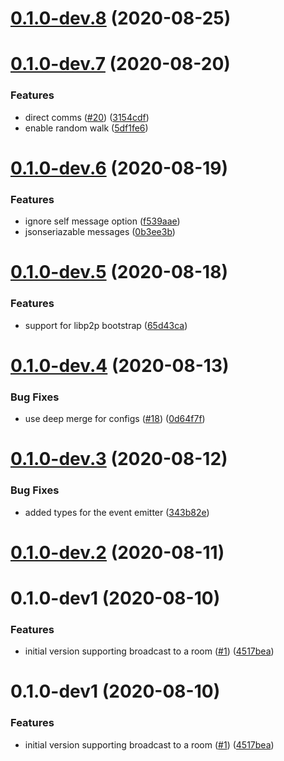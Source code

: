 <a name="0.1.0-dev.8"></a>
# [0.1.0-dev.8](https://github.com/rsksmart/rif-communications-pubsub/compare/v0.1.0-dev.7...v0.1.0-dev.8) (2020-08-25)



<a name="0.1.0-dev.7"></a>
# [0.1.0-dev.7](https://github.com/rsksmart/rif-communications-pubsub/compare/v0.1.0-dev.6...v0.1.0-dev.7) (2020-08-20)


### Features

* direct comms ([#20](https://github.com/rsksmart/rif-communications-pubsub/issues/20)) ([3154cdf](https://github.com/rsksmart/rif-communications-pubsub/commit/3154cdf))
* enable random walk ([5df1fe6](https://github.com/rsksmart/rif-communications-pubsub/commit/5df1fe6))



<a name="0.1.0-dev.6"></a>
# [0.1.0-dev.6](https://github.com/rsksmart/rif-communications-pubsub/compare/v0.1.0-dev.5...v0.1.0-dev.6) (2020-08-19)


### Features

* ignore self message option ([f539aae](https://github.com/rsksmart/rif-communications-pubsub/commit/f539aae))
* jsonseriazable messages ([0b3ee3b](https://github.com/rsksmart/rif-communications-pubsub/commit/0b3ee3b))



<a name="0.1.0-dev.5"></a>
# [0.1.0-dev.5](https://github.com/rsksmart/rif-communications-pubsub/compare/v0.1.0-dev.4...v0.1.0-dev.5) (2020-08-18)


### Features

* support for libp2p bootstrap ([65d43ca](https://github.com/rsksmart/rif-communications-pubsub/commit/65d43ca))



<a name="0.1.0-dev.4"></a>
# [0.1.0-dev.4](https://github.com/rsksmart/rif-communications-pubsub/compare/v0.1.0-dev.3...v0.1.0-dev.4) (2020-08-13)


### Bug Fixes

* use deep merge for configs ([#18](https://github.com/rsksmart/rif-communications-pubsub/issues/18)) ([0d64f7f](https://github.com/rsksmart/rif-communications-pubsub/commit/0d64f7f))



<a name="0.1.0-dev.3"></a>
# [0.1.0-dev.3](https://github.com/rsksmart/rif-communications-pubsub/compare/v0.1.0-dev.2...v0.1.0-dev.3) (2020-08-12)


### Bug Fixes

* added types for the event emitter ([343b82e](https://github.com/rsksmart/rif-communications-pubsub/commit/343b82e))



<a name="0.1.0-dev.2"></a>
# [0.1.0-dev.2](https://github.com/rsksmart/rif-communications-pubsub/compare/v0.1.0-dev1...v0.1.0-dev.2) (2020-08-11)



<a name="0.1.0-dev1"></a>
# 0.1.0-dev1 (2020-08-10)


### Features

* initial version supporting broadcast to a room ([#1](https://github.com/rsksmart/rif-communications-pubsub/issues/1)) ([4517bea](https://github.com/rsksmart/rif-communications-pubsub/commit/4517bea))



<a name="0.1.0-dev1"></a>
# 0.1.0-dev1 (2020-08-10)


### Features

* initial version supporting broadcast to a room ([#1](https://github.com/rsksmart/rif-communications-pubsub/issues/1)) ([4517bea](https://github.com/rsksmart/rif-communications-pubsub/commit/4517bea))



